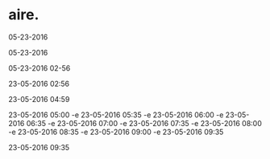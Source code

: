 # aire.

05-23-2016

05-23-2016

05-23-2016 02-56

23-05-2016 02:56

23-05-2016 04:59

23-05-2016 05:00
-e 
23-05-2016 05:35
-e 
23-05-2016 06:00
-e 
23-05-2016 06:35
-e 
23-05-2016 07:00
-e 
23-05-2016 07:35
-e 
23-05-2016 08:00
-e 
23-05-2016 08:35
-e 
23-05-2016 09:00
-e 
23-05-2016 09:35

23-05-2016 09:35
